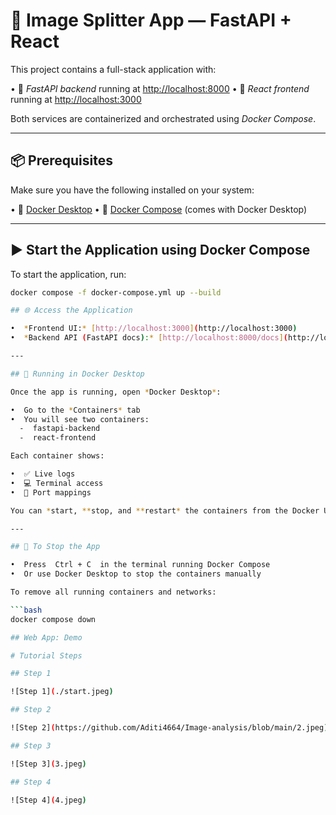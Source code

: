 # 🚀 Image Splitter App — FastAPI + React

This project contains a full-stack application with:

•⁠  ⁠🔧 *FastAPI backend* running at [http://localhost:8000](http://localhost:8000)
•⁠  ⁠🎨 *React frontend* running at [http://localhost:3000](http://localhost:3000)

Both services are containerized and orchestrated using *Docker Compose*.

---

## 📦 Prerequisites

Make sure you have the following installed on your system:

•⁠  ⁠🐳 [Docker Desktop](https://www.docker.com/products/docker-desktop/)
•⁠  ⁠🧱 [Docker Compose](https://docs.docker.com/compose/install/) (comes with Docker Desktop)

---
## ▶️ Start the Application using Docker Compose

To start the application, run:

```bash
docker compose -f docker-compose.yml up --build

## 🌐 Access the Application

•⁠  ⁠*Frontend UI:* [http://localhost:3000](http://localhost:3000)
•⁠  ⁠*Backend API (FastAPI docs):* [http://localhost:8000/docs](http://localhost:8000/docs)

---

## 🐳 Running in Docker Desktop

Once the app is running, open *Docker Desktop*:

•⁠  ⁠Go to the *Containers* tab
•⁠  ⁠You will see two containers:
  - ⁠ fastapi-backend ⁠
  - ⁠ react-frontend ⁠

Each container shows:

•⁠  ⁠✅ Live logs
•⁠  ⁠💻 Terminal access
•⁠  ⁠🔁 Port mappings

You can *start, **stop, and **restart* the containers from the Docker UI.

---

## 🧼 To Stop the App

•⁠  ⁠Press ⁠ Ctrl + C ⁠ in the terminal running Docker Compose
•⁠  ⁠Or use Docker Desktop to stop the containers manually

To remove all running containers and networks:

```bash
docker compose down

## Web App: Demo

# Tutorial Steps

## Step 1

![Step 1](./start.jpeg)

## Step 2

![Step 2](https://github.com/Aditi4664/Image-analysis/blob/main/2.jpeg)

## Step 3

![Step 3](3.jpeg)

## Step 4

![Step 4](4.jpeg)

